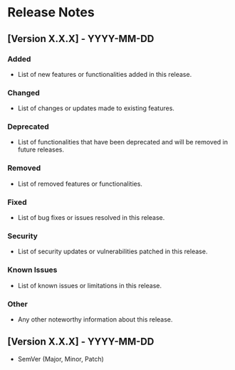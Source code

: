 # Release Notes

## [Version X.X.X] - YYYY-MM-DD

### Added
- List of new features or functionalities added in this release.

### Changed
- List of changes or updates made to existing features.

### Deprecated
- List of functionalities that have been deprecated and will be removed in future releases.

### Removed
- List of removed features or functionalities.

### Fixed
- List of bug fixes or issues resolved in this release.

### Security
- List of security updates or vulnerabilities patched in this release.

### Known Issues
- List of known issues or limitations in this release.

### Other
- Any other noteworthy information about this release.

## [Version X.X.X] - YYYY-MM-DD 
- SemVer (Major, Minor, Patch)


